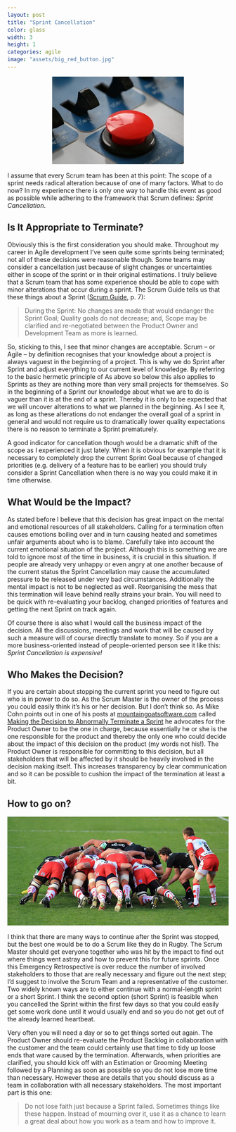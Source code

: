 ```yaml
---
layout: post
title: "Sprint Cancellation"
color: glass
width: 3
height: 1
categories: agile
image: "assets/big_red_button.jpg"
---
```

<p align="center">
<img src="/assets/big_red_button.jpg"/>
</p>

I assume that every Scrum team has been at this point: The scope of a sprint needs radical alteration because of one of many factors. What to do now? In my experience there is only one way to handle this event as good as possible while adhering to the framework that Scrum defines: _Sprint Cancellation_.

## Is It Appropriate to Terminate?
Obviously this is the first consideration you should make. Throughout my career in Agile development I’ve seen quite some sprints being terminated; not all of these decisions were reasonable though. Some teams may consider a cancellation just because of slight changes or uncertainties either in scope of the sprint or in their original estimations. I truly believe that a Scrum team that has some experience should be able to cope with minor alterations that occur during a sprint. The Scrum Guide tells us that these things about a Sprint ([Scrum Guide](http://www.scrumguides.org/docs/scrumguide/v1/Scrum-Guide-US.pdf), p. 7):

> During the Sprint:
> No changes are made that would endanger the Sprint Goal;
> Quality goals do not decrease; and,
> Scope may be clarified and re-negotiated between the Product Owner and Development Team as more is learned.

So, sticking to this, I see that minor changes are acceptable. Scrum – or Agile – by definition recognises that your knowledge about a project is always vaguest in the beginning of a project. This is why we do Sprint after Sprint and adjust everything to our current level of knowledge. By referring to the basic hermetic principle of As above so below this also applies to Sprints as they are nothing more than very small projects for themselves. So in the beginning of a Sprint our knowledge about what we are to do is vaguer than it is at the end of a sprint. Thereby it is only to be expected that we will uncover alterations to what we planned in the beginning. As I see it, as long as these alterations do not endanger the overall goal of a sprint in general and would not require us to dramatically lower quality expectations there is no reason to terminate a Sprint prematurely.

A good indicator for cancellation though would be a dramatic shift of the scope as I experienced it just lately. When it is obvious for example that it is necessary to completely drop the current Sprint Goal because of changed priorities (e.g. delivery of a feature has to be earlier) you should truly consider a Sprint Cancellation when there is no way you could make it in time otherwise.

## What Would be the Impact?
As stated before I believe that this decision has great impact on the mental and emotional resources of all stakeholders. Calling for a termination often causes emotions boiling over and in turn causing heated and sometimes unfair arguments about who is to blame. Carefully take into account the current emotional situation of the project. Although this is something we are told to ignore most of the time in business, it is crucial in this situation. If people are already very unhappy or even angry at one another because of the current status the Sprint Cancellation may cause the accumulated pressure to be released under very bad circumstances. Additionally the mental impact is not to be neglected as well. Reorganising the mess that this termination will leave behind really strains your brain. You will need to be quick with re-evaluating your backlog, changed priorities of features and getting the next Sprint on track again.

Of course there is also what I would call the business impact of the decision. All the discussions, meetings and work that will be caused by such a measure will of course directly translate to money. So if you are a more business-oriented instead of people-oriented person see it like this: _Sprint Cancellation is expensive!_

## Who Makes the Decision?
If you are certain about stopping the current sprint you need to figure out who is in power to do so. As the Scrum Master is the owner of the process you could easily think it’s his or her decision. But I don’t think so. As Mike Cohn points out in one of his posts at [mountaingoatsoftware.com](http://www.mountaingoatsoftware.com/) called [Making the Decision to Abnormally Terminate a Sprint](https://web.archive.org/web/20160701232846/https://web.archive.org/web/20141220083043/http://www.mountaingoatsoftware.com/blog/making-the-decision-to-abnormally-terminate-a-sprint) he advocates for the Product Owner to be the one in charge, because essentially he or she is the one responsible for the product and thereby the only one who could decide about the impact of this decision on the product (my words not his!). The Product Owner is responsible for committing to this decision, but all stakeholders that will be affected by it should be heavily involved in the decision making itself. This increases transparency by clear communication and so it can be possible to cushion the impact of the termination at least a bit.

## How to go on?
<p align="center">
    <img src="/assets/800px-ST_vs_Gloucester_-_Match_-_23.jpg"/>
</p>

I think that there are many ways to continue after the Sprint was stopped, but the best one would be to do a Scrum like they do in Rugby. The Scrum Master should get everyone together who was hit by the impact to find out where things went astray and how to prevent this for future sprints. Once this Emergency Retrospective is over reduce the number of involved stakeholders to those that are really necessary and figure out the next step; I’d suggest to involve the  Scrum Team and a representative of the customer. Two widely known ways are to either continue with a normal-length sprint or a short Sprint. I think the second option (short Sprint) is feasible when you cancelled the Sprint within the first few days so that you could easily get some work done until it would usually end and so you do not get out of the already learned heartbeat.

Very often you will need a day or so to get things sorted out again. The Product Owner should re-evaluate the Product Backlog in collaboration with the customer and the team could certainly use that time to tidy up loose ends that ware caused by the termination. Afterwards, when priorities are clarified, you should kick off with an Estimation or Grooming Meeting followed by a Planning as soon as possible so you do not lose more time than necessary. However these are details that you should discuss as a team in collaboration with all necessary stakeholders. The most important part is this one:

> Do not lose faith just because a Sprint failed. Sometimes things like these happen. Instead of mourning over it, use it as a chance to learn a great deal about how you work as a team and how to improve it.


